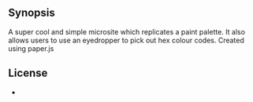 ## Synopsis

A super cool and simple microsite which replicates a paint palette. It also allows users to use an eyedropper to pick out hex colour codes. Created using paper.js

## License

-
